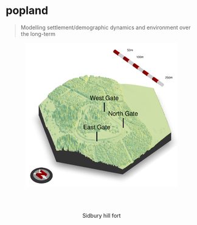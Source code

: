 # popland
> Modelling settlement/demographic dynamics and environment over the long-term
  

<center>
<a href="https://zoometh.github.io/popland">
	<img src="doc/data/sidbury/sidbury_rayshader.png" alt="reveal.js logo" style="height: 380px; margin: 0 auto 4rem auto; background: transparent;" class="demo-logo">
</a>
    <figcaption>Sidbury hill fort</figcaption>
</center>